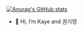 [![Anurag's GitHub stats](https://github-readme-stats.vercel.app/api?username=jhan117&count_private=true&show_icons=true&theme=prussian&hide_border=true)](https://github.com/anuraghazra/github-readme-stats)
- 👋 Hi, I’m Kaye and 권기영
<!-- - 👀 I’m interested in ...
- 🌱 I’m currently learning ...
- 💞️ I’m looking to collaborate on ...
- 📫 How to reach me ... -->
